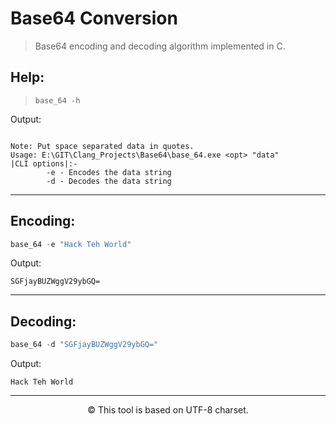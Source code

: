 # Base64 Conversion

>Base64 encoding and decoding algorithm implemented in C.

## Help:

>```base_64 -h```

Output:

```

Note: Put space separated data in quotes.
Usage: E:\GIT\Clang_Projects\Base64\base_64.exe <opt> "data"
|CLI options|:-
        -e - Encodes the data string
        -d - Decodes the data string
```
---
## Encoding:
```powershell
base_64 -e "Hack Teh World"
```
Output:
```
SGFjayBUZWggV29ybGQ=
```
---
## Decoding:
```powershell
base_64 -d "SGFjayBUZWggV29ybGQ="
```
Output:
```
Hack Teh World
```
___
<p align=center>&copy; This tool is based on UTF-8 charset.</p>
